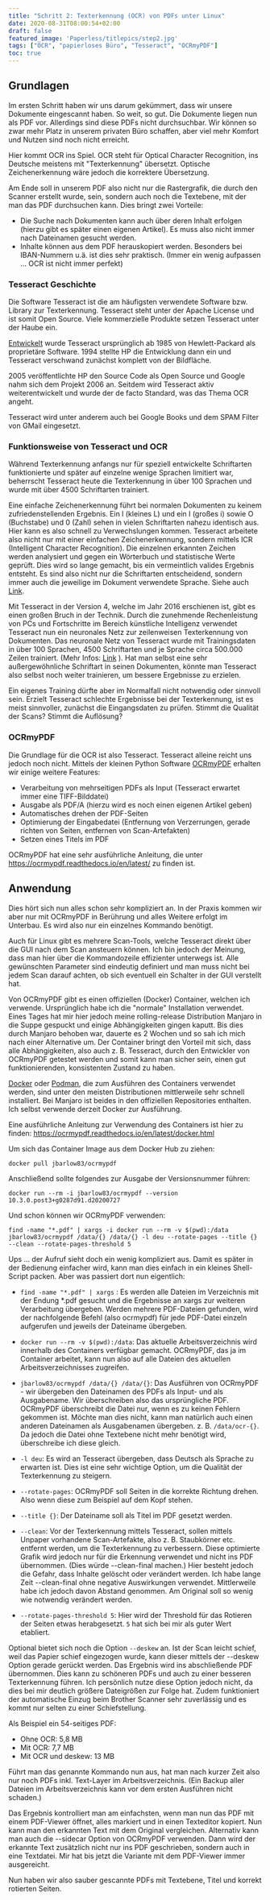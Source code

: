 ```yaml
---
title: "Schritt 2: Texterkennung (OCR) von PDFs unter Linux"
date: 2020-08-31T08:00:54+02:00
draft: false
featured_image: 'Paperless/titlepics/step2.jpg'
tags: ["OCR", "papierloses Büro", "Tesseract", "OCRmyPDF"]
toc: true
---
```


## Grundlagen

Im ersten Schritt haben wir uns darum gekümmert, dass wir unsere Dokumente eingescannt haben.
So weit, so gut. Die Dokumente liegen nun als PDF vor. Allerdings sind diese PDFs nicht durchsuchbar.
Wir können so zwar mehr Platz in unserem privaten Büro schaffen, aber viel mehr Komfort und Nutzen
sind noch nicht erreicht.

Hier kommt OCR ins Spiel. OCR steht für Optical Character Recognition, ins Deutsche meistens mit "Texterkennung"
übersetzt. Optische Zeichenerkennung wäre jedoch die korrektere Übersetzung. 

Am Ende soll in unserem PDF also nicht nur die Rastergrafik, die durch den Scanner erstellt wurde, sein, sondern
auch noch die Textebene, mit der man das PDF durchsuchen kann. Dies bringt zwei Vorteile:

* Die Suche nach Dokumenten kann auch über deren Inhalt erfolgen (hierzu gibt es später einen eigenen Artikel).
Es muss also nicht immer nach Dateinamen gesucht werden.
* Inhalte können aus dem PDF herauskopiert werden. Besonders bei IBAN-Nummern u.ä. ist dies sehr praktisch. 
(Immer ein wenig aufpassen ... OCR ist nicht immer perfekt)

### Tesseract Geschichte

Die Software Tesseract ist die am häufigsten verwendete Software bzw. Library zur Texterkennung. Tesseract
steht unter der Apache License und ist somit Open Source. Viele kommerzielle Produkte setzen Tesseract unter
der Haube ein.

[Entwickelt](https://github.com/tesseract-ocr/docs/blob/master/das_tutorial2016/1Intro-history.pdf) 
wurde Tesseract ursprünglich ab 1985 von Hewlett-Packard als proprietäre Software.
1994 stellte HP die Entwicklung dann ein und Tesseract verschwand zunächst komplett von der Bildfläche.

2005 veröffentlichte HP den Source Code als Open Source und Google nahm sich dem Projekt 2006 an.
Seitdem wird Tesseract aktiv weiterentwickelt und wurde der de facto Standard, was das Thema OCR angeht.

Tesseract wird unter anderem auch bei Google Books und dem SPAM Filter von GMail eingesetzt.

### Funktionsweise von Tesseract und OCR

Während Texterkennung anfangs nur für speziell entwickelte Schriftarten funktionierte und später
auf einzelne wenige Sprachen limitiert war, beherrscht Tesseract heute die Texterkennung in über 100
Sprachen und wurde mit über 4500 Schriftarten trainiert.

Eine einfache Zeichenerkennung führt bei normalen Dokumenten zu keinem zufriedenstellenden Ergebnis.
Ein l (kleines L) und ein I (großes i) sowie O (Buchstabe) und 0 (Zahl) sehen in vielen Schriftarten nahezu identisch
aus. Hier kann es also schnell zu Verwechslungen kommen. Tesseract arbeitete also nicht nur mit einer
einfachen Zeichenerkennung, sondern mittels ICR (Intelligent Character Recognition). Die einzelnen
erkannten Zeichen werden analysiert und gegen ein Wörterbuch und statistische Werte geprüft. Dies wird
so lange gemacht, bis ein vermeintlich valides Ergebnis entsteht. Es sind also nicht nur die
Schriftarten entscheidend, sondern immer auch die jeweilige im Dokument verwendete Sprache. Siehe auch
[Link](https://github.com/tesseract-ocr/docs/blob/master/das_tutorial2016/2ArchitectureAndDataStructures.pdf).

Mit Tesseract in der Version 4, welche im Jahr 2016 erschienen ist, gibt es einen großen Bruch in der Technik.
Durch die zunehmende Rechenleistung von PCs und Fortschritte im Bereich künstliche Intelligenz verwendet
Tesseract nun ein neuronales Netz zur zeilenweisen Texterkennung von Dokumenten. Das neuronale Netz von 
Tesseract wurde mit Trainingsdaten in über 100 Sprachen, 4500 Schriftarten und je Sprache
circa 500.000 Zeilen trainiert. (Mehr Infos: 
[Link](https://github.com/tesseract-ocr/docs/blob/master/das_tutorial2016/7Building%20a%20Multi-Lingual%20OCR%20Engine.pdf)
). Hat man selbst eine sehr außergewöhnliche Schriftart in seinen
Dokumenten, könnte man Tesseract also selbst noch weiter trainieren, um bessere Ergebnisse zu erzielen.

Ein eigenes Training dürfte aber im Normalfall nicht notwendig oder sinnvoll sein. Erzielt Tesseract
schlechte Ergebnisse bei der Texterkennung, ist es meist sinnvoller, zunächst die Eingangsdaten zu prüfen.
Stimmt die Qualität der Scans? Stimmt die Auflösung?

### OCRmyPDF

Die Grundlage für die OCR ist also Tesseract. Tesseract alleine reicht uns jedoch noch nicht.
Mittels der kleinen Python Software [OCRmyPDF](https://github.com/jbarlow83/OCRmyPDF) erhalten wir einige weitere Features:

* Verarbeitung von mehrseitigen PDFs als Input (Tesseract erwartet immer eine TIFF-Bilddatei)
* Ausgabe als PDF/A (hierzu wird es noch einen eigenen Artikel geben)
* Automatisches drehen der PDF-Seiten
* Optimierung der Eingabedatei (Entfernung von Verzerrungen, gerade richten von Seiten, entfernen von 
Scan-Artefakten)
* Setzen eines Titels im PDF

OCRmyPDF hat eine sehr ausführliche Anleitung, die unter <https://ocrmypdf.readthedocs.io/en/latest/>
zu finden ist.

## Anwendung

Dies hört sich nun alles schon sehr kompliziert an. In der Praxis kommen wir aber nur mit OCRmyPDF in
Berührung und alles Weitere erfolgt im Unterbau. Es wird also nur ein einzelnes Kommando
benötigt.

Auch für Linux gibt es mehrere Scan-Tools, welche Tesseract direkt über die GUI nach dem Scan ansteuern können.
Ich bin jedoch der Meinung, dass man hier über die Kommandozeile effizienter unterwegs ist. Alle gewünschten
Parameter sind eindeutig definiert und man muss nicht bei jedem Scan darauf achten, ob sich eventuell ein
Schalter in der GUI verstellt hat.

Von OCRmyPDF gibt es einen offiziellen (Docker) Container, welchen ich verwende. Ursprünglich habe ich die
"normale" Installation verwendet. Eines Tages hat mir hier jedoch meine rolling-release Distribution 
Manjaro in die Suppe gespuckt und einige Abhängigkeiten gingen kaputt. Bis dies durch 
Manjaro behoben war, dauerte es 2 Wochen und so sah
ich mich nach einer Alternative um. Der Container bringt den Vorteil mit sich, dass alle Abhängigkeiten,
also auch z. B. Tesseract, durch den Entwickler von OCRmyPDF getestet werden und somit kann man sicher sein,
einen gut funktionierenden, konsistenten Zustand zu haben.

[Docker](https://www.docker.com/) oder [Podman](https://podman.io/), die zum Ausführen des Containers 
verwendet werden, sind unter den meisten 
Distributionen mittlerweile sehr schnell installiert. Bei Manjaro ist beides in den offiziellen
Repositories enthalten. Ich selbst verwende derzeit Docker zur Ausführung.

Eine ausführliche Anleitung zur Verwendung des Containers ist hier zu finden: 
<https://ocrmypdf.readthedocs.io/en/latest/docker.html>

Um sich das Container Image aus dem Docker Hub zu ziehen:

    docker pull jbarlow83/ocrmypdf
    
Anschließend sollte folgendes zur Ausgabe der Versionsnummer führen:

    docker run --rm -i jbarlow83/ocrmypdf --version
    10.3.0.post3+g0287d91.d20200727
    
Und schon können wir OCRmyPDF verwenden:

    find -name "*.pdf" | xargs -i docker run --rm -v $(pwd):/data jbarlow83/ocrmypdf /data/{} /data/{} -l deu --rotate-pages --title {} --clean --rotate-pages-threshold 5


Ups ... der Aufruf sieht doch ein wenig kompliziert aus. Damit es später in der Bedienung einfacher wird,
kann man dies einfach in ein kleines Shell-Script packen. Aber was passiert dort nun eigentlich:

* `find -name "*.pdf" | xargs` : Es werden alle Dateien im Verzeichnis mit der Endung *.pdf gesucht
und die Ergebnisse an xargs zur weiteren Verarbeitung übergeben. Werden mehrere PDF-Dateien gefunden,
wird der nachfolgende Befehl (also ocrmypdf) für jede PDF-Datei einzeln aufgerufen und jeweils der
Dateiname übergeben.

* `docker run --rm -v $(pwd):/data`: Das aktuelle Arbeitsverzeichnis wird innerhalb des Containers
verfügbar gemacht. OCRmyPDF, das ja im Container arbeitet, kann nun also auf alle Dateien des 
aktuellen Arbeitsverzeichnisses zugreifen.

* `jbarlow83/ocrmypdf /data/{} /data/{}`: Das Ausführen von OCRmyPDF - wir übergeben den Dateinamen
des PDFs als Input- und als Ausgabename. Wir überschreiben also das ursprüngliche PDF. OCRmyPDF
überschreibt die Datei nur, wenn es zu keinen Fehlern gekommen ist. Möchte man dies nicht, kann man
natürlich auch einen anderen Dateinamen als Ausgabenamen übergeben. z. B. `/data/ocr-{}`. Da jedoch
die Datei ohne Textebene nicht mehr benötigt wird, überschreibe ich diese gleich.

* `-l deu`: Es wird an Tesseract übergeben, dass Deutsch als Sprache zu erwarten ist.
Dies ist eine sehr wichtige Option, um die Qualität der Texterkennung zu steigern. 

* `--rotate-pages`: OCRmyPDF soll Seiten in die korrekte Richtung drehen. Also wenn diese zum Beispiel
auf dem Kopf stehen.

* `--title {}`: Der Dateiname soll als Titel im PDF gesetzt werden.

* `--clean`: Vor der Texterkennung mittels Tesseract, sollen mittels Unpaper vorhandene Scan-Artefakte,
also z. B. Staubkörner etc. entfernt werden, um die Texterkennung zu verbessern. Diese optimierte
Grafik wird jedoch nur für die Erkennung verwendet und nicht ins PDF übernommen. (Dies würde --clean-final machen.)
Hier besteht jedoch die Gefahr, dass Inhalte gelöscht oder verändert werden. Ich habe lange Zeit --clean-final
ohne negative Auswirkungen verwendet. Mittlerweile habe ich jedoch davon Abstand genommen. Am Original
soll so wenig wie notwendig verändert werden.

* `--rotate-pages-threshold 5`: Hier wird der Threshold für das Rotieren der Seiten etwas herabgesetzt.
`5` hat sich bei mir als guter Wert etabliert.

Optional bietet sich noch die Option `--deskew` an. Ist der Scan leicht schief, weil das Papier
schief eingezogen wurde, kann dieser mittels der --deskew Option gerade gerückt werden. Das Ergebnis
wird ins abschließende PDF übernommen. Dies kann zu schöneren PDFs und auch zu einer besseren Texterkennung
führen. Ich persönlich nutze diese Option jedoch nicht, da dies bei mir deutlich größere Dateigrößen
zur Folge hat. Zudem funktioniert der automatische Einzug beim Brother Scanner sehr zuverlässig und
es kommt nur selten zu einer Schiefstellung.

Als Beispiel ein 54-seitiges PDF:

* Ohne OCR: 5,8 MB
* Mit OCR: 7,7 MB
* Mit OCR und deskew: 13 MB

Führt man das genannte Kommando nun aus, hat man nach kurzer Zeit also nur noch PDFs inkl. Text-Layer
im Arbeitsverzeichnis. (Ein Backup aller Dateien im Arbeitsverzeichnis kann vor dem ersten Ausführen
nicht schaden.)

Das Ergebnis kontrolliert man am einfachsten, wenn man nun das PDF mit einem PDF-Viewer öffnet, alles markiert
und in einen Texteditor kopiert. Nun kann man den erkannten Text mit dem Original vergleichen.
Alternativ kann man auch die --sidecar Option von OCRmyPDF verwenden. Dann wird der erkannte Text
zusätzlich nicht nur ins PDF geschrieben, sondern auch in eine Textdatei. Mir hat bis jetzt die Variante
mit dem PDF-Viewer immer ausgereicht.

Nun haben wir also sauber gescannte PDFs mit Textebene, Titel und korrekt rotierten Seiten.